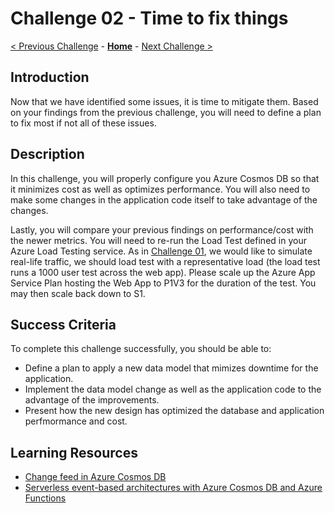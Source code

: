 # Challenge 02 - Time to fix things

[< Previous Challenge](./Challenge-01.md) - **[Home](../README.md)** - [Next Challenge >](./Challenge-03.md)

## Introduction

Now that we have identified some issues, it is time to mitigate them. Based on your findings from the previous challenge, you will need to define a plan to fix most if not all of these issues.

## Description

In this challenge, you will properly configure you Azure Cosmos DB so that it minimizes cost as well as optimizes performance. You will also need to make some changes in the application code itself to take advantage of the changes.

Lastly, you will compare your previous findings on performance/cost with the newer metrics. You will need to re-run the Load Test defined in your Azure Load Testing service. As in [Challenge 01](./Challenge-01.md), we would like to simulate real-life traffic, we should load test with a representative load (the load test runs a 1000 user test across the web app). Please scale up the Azure App Service Plan hosting the Web App to P1V3 for the duration of the test. You may then scale back down to S1.

## Success Criteria

To complete this challenge successfully, you should be able to:
- Define a plan to apply a new data model that mimizes downtime for the application.
- Implement the data model change as well as the application code to the advantage of the improvements.
- Present how the new design has optimized the database and application perfmormance and cost.

## Learning Resources

- [Change feed in Azure Cosmos DB](https://docs.microsoft.com/en-us/azure/cosmos-db/change-feed)
- [Serverless event-based architectures with Azure Cosmos DB and Azure Functions](https://docs.microsoft.com/en-us/azure/cosmos-db/sql/change-feed-functions)
